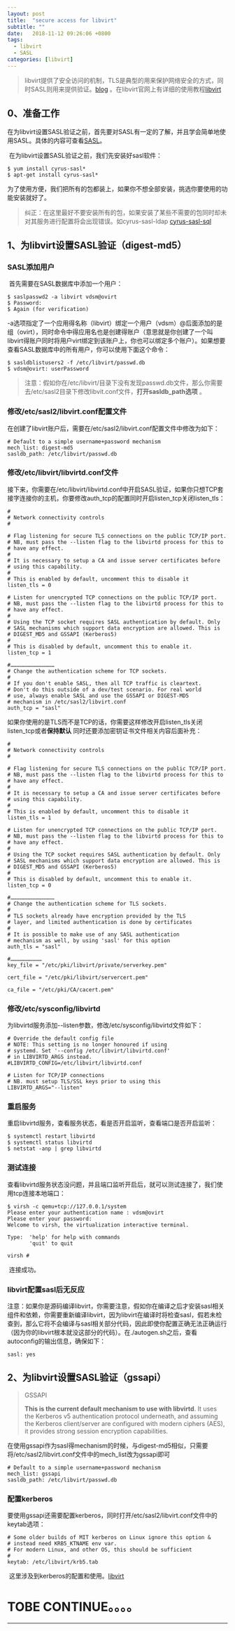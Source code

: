 ```yaml
---
layout: post
title:  "secure access for libvirt"
subtitle: ""
date:   2018-11-12 09:26:06 +0800
tags:
  - libvirt
  - SASL
categories: [libvirt]
---
```


> libvirt提供了安全访问的机制，TLS是典型的用来保护网络安全的方式，同时SASL则用来提供验证。[blog](http://blog.51cto.com/foxhound/2051024) 。在libvirt官网上有详细的使用教程[libvirt](https://libvirt.org/auth.html#ACL_server_sasl) 

## 0、准备工作

​	在为libvirt设置SASL验证之前，首先要对SASL有一定的了解，并且学会简单地使用SASL。具体的内容可查看[SASL](G:\博客产出\技术概念\SASL.md)。

​	在为libvirt设置SASL验证之前，我们先安装好sasl软件：

``` shell
$ yum install cyrus-sasl*
$ apt-get install cyrus-sasl*
```

​	为了使用方便，我们把所有的包都装上，如果你不想全部安装，挑选你要使用的功能安装就好了。

> 纠正：在这里最好不要安装所有的包，如果安装了某些不需要的包同时却未对其服务进行配置将会出现错误。如cyrus-sasl-ldap [cyrus-sasl-sql](http://www.linuxfly.org/post/173/) 

##  1、为libvirt设置SASL验证（digest-md5）

### SASL添加用户

​	首先需要在SASL数据库中添加一个用户：

```shell
$ saslpasswd2 -a libvirt vdsm@ovirt
$ Password:
$ Again (for verification)
```

​	-a选项指定了一个应用得名称（libvirt）绑定一个用户（vdsm）@后面添加的是组（ovirt），同时命令中得应用名也是创建得账户（意思就是你创建了一个叫libvirt得账户同时将用户virt绑定到该账户上，你也可以绑定多个账户）。如果想要查看SASL数据库中的所有用户，你可以使用下面这个命令：

``` shell
$ sasldblistusers2 -f /etc/libvirt/passwd.db
$ vdsm@ovirt: userPassword
```

> 注意：假如你在/etc/libvirt/目录下没有发现passwd.db文件，那么你需要去/etc/sasl2目录下修改libvit.conf文件，**打开sasldb_path选项** 。

### 修改/etc/sasl2/libvirt.conf配置文件

 ​	在创建了libvirt账户后，需要在/etc/sasl2/libvirt.conf配置文件中修改为如下：

``` shell
# Default to a simple username+password mechanism
mech_list: digest-md5
sasldb_path: /etc/libvirt/passwd.db
```

### 修改/etc/libvirt/libvirtd.conf文件

​	接下来，你需要在/etc/libvirt/libvirtd.conf中开启SASL验证，如果你只想TCP套接字连接你的主机，你要修改auth_tcp的配置同时开启listen_tcp关闭listen_tls：

``` shell
#
# Network connectivity controls
#

# Flag listening for secure TLS connections on the public TCP/IP port.
# NB, must pass the --listen flag to the libvirtd process for this to
# have any effect.
#
# It is necessary to setup a CA and issue server certificates before
# using this capability.
#
# This is enabled by default, uncomment this to disable it
listen_tls = 0

# Listen for unencrypted TCP connections on the public TCP/IP port.
# NB, must pass the --listen flag to the libvirtd process for this to
# have any effect.
#
# Using the TCP socket requires SASL authentication by default. Only
# SASL mechanisms which support data encryption are allowed. This is
# DIGEST_MD5 and GSSAPI (Kerberos5)
#
# This is disabled by default, uncomment this to enable it.
listen_tcp = 1

#……………………………………
# Change the authentication scheme for TCP sockets.
#
# If you don't enable SASL, then all TCP traffic is cleartext.
# Don't do this outside of a dev/test scenario. For real world
# use, always enable SASL and use the GSSAPI or DIGEST-MD5
# mechanism in /etc/sasl2/libvirt.conf
auth_tcp = "sasl"
```

​	如果你使用的是TLS而不是TCP的话，你需要这样修改开启listen_tls关闭listen_tcp或者**保持默认** 同时还要添加密钥证书文件相关内容后面补充：

``` shell
#
# Network connectivity controls
#

# Flag listening for secure TLS connections on the public TCP/IP port.
# NB, must pass the --listen flag to the libvirtd process for this to
# have any effect.
#
# It is necessary to setup a CA and issue server certificates before
# using this capability.
#
# This is enabled by default, uncomment this to disable it
listen_tls = 1

# Listen for unencrypted TCP connections on the public TCP/IP port.
# NB, must pass the --listen flag to the libvirtd process for this to
# have any effect.
#
# Using the TCP socket requires SASL authentication by default. Only
# SASL mechanisms which support data encryption are allowed. This is
# DIGEST_MD5 and GSSAPI (Kerberos5)
#
# This is disabled by default, uncomment this to enable it.
listen_tcp = 0

#……………………………………
# Change the authentication scheme for TLS sockets.
#
# TLS sockets already have encryption provided by the TLS
# layer, and limited authentication is done by certificates
#
# It is possible to make use of any SASL authentication
# mechanism as well, by using 'sasl' for this option
auth_tls = "sasl"

#…………………………
key_file = "/etc/pki/libvirt/private/serverkey.pem"

cert_file = "/etc/pki/libvirt/servercert.pem"

ca_file = "/etc/pki/CA/cacert.pem"
```

### 修改/etc/sysconfig/libvirtd

​	为libvirtd服务添加--listen参数，修改/etc/sysconfig/libvirtd文件如下：

``` shell
# Override the default config file
# NOTE: This setting is no longer honoured if using
# systemd. Set '--config /etc/libvirt/libvirtd.conf'
# in LIBVIRTD_ARGS instead.
#LIBVIRTD_CONFIG=/etc/libvirt/libvirtd.conf

# Listen for TCP/IP connections
# NB. must setup TLS/SSL keys prior to using this
LIBVIRTD_ARGS="--listen"
```

### 重启服务

​	重启libvirtd服务，查看服务状态，看是否开启监听，查看端口是否开启监听：

``` shell
$ systemctl restart libvirtd
$ systemctl status libvirtd
$ netstat -anp | grep libvirtd
```

### 测试连接

​	查看libvirtd服务状态没问题，并且端口监听开启后，就可以测试连接了，我们使用tcp连接本地端口：

``` shell
$ virsh -c qemu+tcp://127.0.0.1/system
Please enter your authentication name : vdsm@ovirt
Please enter your password:
Welcome to virsh, the virtualization interactive terminal.

Type:  'help' for help with commands
       'quit' to quit

virsh #
```

​	连接成功。

### libvirt配置sasl后无反应

​	注意：如果你是源码编译libvirt，你需要注意，假如你在编译之后才安装sasl相关组件和依赖，你需要重新编译libvirt，因为libvirt在编译时将检查sasl，假若未检查到，那么它将不会编译与sasl相关部分代码，因此即使你配置正确无法正确运行（因为你的libvirt根本就没这部分的代码）。在./autogen.sh之后，查看autoconfig的输出信息，确保如下：

``` 
sasl: yes
```



##  2、为libvirt设置SASL验证（gssapi）

> GSSAPI
>
> **This is the current default mechanism to use with libvirtd**. It uses the Kerberos v5 authentication protocol underneath, and assuming the Kerberos client/server are configured with modern ciphers (AES), it provides strong session encryption capabilities.

​	在使用gssapi作为sasl得mechanism的时候，与digest-md5相似，只需要将/etc/sasl2/libvirt.conf文件中的mech_list改为gssapi即可

``` shell
# Default to a simple username+password mechanism
mech_list: gssapi
sasldb_path: /etc/libvirt/passwd.db
```

### 配置kerberos

​	要使用gssapi还需要配置kerberos，同时打开/etc/sasl2/libvirt.conf文件中的keytab选项：

``` shell
# Some older builds of MIT kerberos on Linux ignore this option &
# instead need KRB5_KTNAME env var.
# For modern Linux, and other OS, this should be sufficient
#
keytab: /etc/libvirt/krb5.tab
```

​	这里涉及到kerberos的配置和使用。[libvirt](https://libvirt.org/auth.html#ACL_server_sasl)

# TOBE CONTINUE。。。。



---------------------





